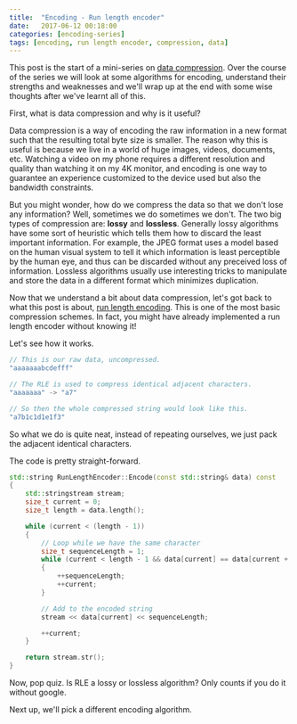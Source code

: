 ```yaml
---
title:  "Encoding - Run length encoder"
date:   2017-06-12 00:18:00
categories: [encoding-series]
tags: [encoding, run length encoder, compression, data]
---
```


This post is the start of a mini-series on [data compression](https://en.wikipedia.org/wiki/Data_compression). Over the course of the series we will look at some algorithms for encoding, understand their strengths and weaknesses and we'll wrap up at the end with some wise thoughts after we've learnt all of this. 

First, what is data compression and why is it useful? 

Data compression is a way of encoding the raw information in a new format such that the resulting total byte size is smaller. The reason why this is useful is because we live in a world of huge images, videos, documents, etc. Watching a video on my phone requires a different resolution and quality than watching it on my 4K monitor, and encoding is one way to guarantee an experience customized to the device used but also the bandwidth constraints.   

But you might wonder, how do we compress the data so that we don't lose any information? Well, sometimes we do sometimes we don't. The two big types of compression are: **lossy** and **lossless**. Generally lossy algorithms have some sort of heuristic which tells them how to discard the least important information. For example, the JPEG format uses a model based on the human visual system to tell it which information is least perceptible by the human eye, and thus can be discarded without any preceived loss of information. Lossless algorithms usually use interesting tricks to manipulate and store the data in a different format which minimizes duplication.

Now that we understand a bit about data compression, let's got back to what this post is about, [run length encoding](https://en.wikipedia.org/wiki/Run-length_encoding). This is one of the most basic compression schemes. In fact, you might have already implemented a run length encoder without knowing it!

Let's see how it works.

```cpp
// This is our raw data, uncompressed.
"aaaaaaabcdefff"

// The RLE is used to compress identical adjacent characters.
"aaaaaaa" -> "a7"

// So then the whole compressed string would look like this.
"a7b1c1d1e1f3" 
```

So what we do is quite neat, instead of repeating ourselves, we just pack the adjacent identical characters. 

The code is pretty straight-forward.

```cpp
std::string RunLengthEncoder::Encode(const std::string& data) const
{
    std::stringstream stream;
    size_t current = 0;
    size_t length = data.length();

    while (current < (length - 1))
    {
        // Loop while we have the same character
        size_t sequenceLength = 1;
        while (current < length - 1 && data[current] == data[current + 1])
        {
            ++sequenceLength;
            ++current;
        }

        // Add to the encoded string
        stream << data[current] << sequenceLength;

        ++current;
    }

    return stream.str();
}
```

Now, pop quiz. Is RLE a lossy or lossless algorithm? Only counts if you do it without google.

Next up, we'll pick a different encoding algorithm. 